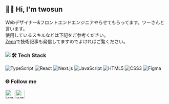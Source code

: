 <!--
![Aditya Kanoi Banner](https://github.com/Adityakanoi2001/Adityakanoi2001/blob/8b3abf28d4d62728caf9ee9c177f48b058cbb997/assets/ASK%20Banner%20Image%20Github.png)
-->
## 🙇‍♂️&nbsp;Hi, I'm twosun

Webデザイナー&フロントエンドエンジニアやらせてもらってます。ツーさんと言います。<br />使用しているスキルなどは下記をご参考ください。<br />
<a href="https://zenn.dev/cocomina" target="_blank">Zenn</a>で技術記事も発信してますのでよければご覧ください。

###  

<img align="left" src="https://github-readme-stats.vercel.app/api/top-langs?username=twosun-8-git&show_icons=true&locale=en">

### 🛠&nbsp;Tech Stack


![TypeScript](https://img.shields.io/badge/TypeScript-007ACC?style=flat&logo=typescript&logoColor=white)
![React](https://img.shields.io/badge/React-20232A?style=fflat&logo=react&logoColor=61DAFB)
![Next.js](https://img.shields.io/badge/NextJS-000000?style=flat&logo=next.js&logoColor=white)
![JavaScript](https://img.shields.io/badge/JavaScript-F7DF1E?style=flat&logo=javascript&logoColor=black)
![HTML5](https://img.shields.io/badge/HTML5-E34F26?style=flat&logo=html5&logoColor=white)
![CSS3](https://img.shields.io/badge/CSS3-1572B6?style=flat&logo=css3&logoColor=white)
![Figma](https://img.shields.io/badge/Figma-F24E1E?style=flat&logo=figma&logoColor=white)


### 🌐&nbsp;Follow me
<a href="https://x.com/twosun8x" target="_blank"><img src="https://skillicons.dev/icons?i=twitter" alt="Xアイコン" width="28" height="28" /></a>
<a href="https://x.com/twosun8x" target="_blank"><img src="https://skillicons.dev/icons?i=twitter" alt="Xアイコン" width="28" height="28" /></a>

